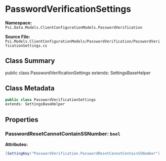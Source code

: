 # PasswordVerificationSettings

**Namespace:** `Psi.Data.Models.ClientConfigurationModels.PasswordVerification`

**Source File:** `Psi.Models.ClientConfigurationModels/PasswordVerification/PasswordVerificationSettings.cs`

## Class Summary

public class PasswordVerificationSettings
extends: SettingsBaseHelper

## Class Metadata

```typescript
public class PasswordVerificationSettings
extends: SettingsBaseHelper
```

## Properties

### PasswordResetCannotContainSSNumber: `bool`

**Attributes:**
```csharp
[SettingKey("PasswordVerification.PasswordResetCannotContainSSNumber")]
```
